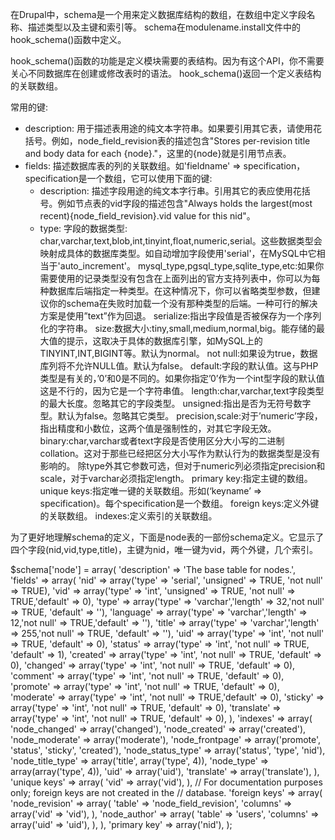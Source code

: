 在Drupal中，schema是一个用来定义数据库结构的数组，在数组中定义字段名称、描述类型以及主键和索引等。
schema在modulename.install文件中的hook_schema()函数中定义。

hook_schema()函数的功能是定义模块需要的表结构。因为有这个API，你不需要关心不同数据库在创建或修改表时的语法。
hook_schema()返回一个定义表结构的关联数组。

常用的键:
* description: 用于描述表用途的纯文本字符串。如果要引用其它表，请使用花括号。例如，node_field_revision表的描述包含"Stores per-revision title and body data for each {node}."，这里的{node}就是引用节点表。
* fields: 描述数据库表的列的关联数组。如'fieldname' => specification，specification是一个数组，它可以使用下面的键:
  * description: 描述字段用途的纯文本字行串。引用其它的表应使用花括号。例如节点表的vid字段的描述包含"Always holds the largest(most recent){node_field_revision}.vid value for this nid"。
  * type: 字段的数据类型: char,varchar,text,blob,int,tinyint,float,numeric,serial。这些数据类型会映射成具体的数据库类型。如自动增加字段使用'serial'，在MySQL中它相当于'auto_increment'。
        mysql_type,pgsql_type,sqlite_type,etc:如果你需要使用的记录类型没有包含在上面列出的官方支持列表中，你可以为每种数据库后端指定一种类型。在这种情况下，你可以省略类型参数，但建议你的schema在失败时加载一个没有那种类型的后端。一种可行的解决方案是使用”text”作为回退。
        serialize:指出字段值是否被保存为一个序列化的字符串。
        size:数据大小:tiny,small,medium,normal,big。能存储的最大值的提示，这取决于具体的数据库引擎，如MySQL上的TINYINT,INT,BIGINT等。默认为normal。
        not null:如果设为true，数据库列将不允许NULL值。默认为false。
        default:字段的默认值。这与PHP类型是有关的，’0’和0是不同的。如果你指定’0’作为一个int型字段的默认值这是不行的，因为它是一个字符串值。
        length:char,varchar,text字段类型的最大长度。忽略其它的字段类型。
        unsigned:指出是否为无符号数字型。默认为false。忽略其它类型。
        precision,scale:对于’numeric’字段，指出精度和小数位，这两个值是强制性的，对其它字段无效。
        binary:char,varchar或者text字段是否使用区分大小写的二进制collation。这对于那些已经把区分大小写作为默认行为的数据类型是没有影响的。
        除type外其它参数可选，但对于numeric列必须指定precision和scale，对于varchar必须指定length。
    primary key:指定主键的数组。
    unique keys:指定唯一键的关联数组。形如(‘keyname’ => specification)。每个specification是一个数组。
    foreign keys:定义外键的关联数组。
    indexes:定义索引的关联数组。

为了更好地理解schema的定义，下面是node表的一部份schema定义。它显示了四个字段(nid,vid,type,title)，主键为nid，唯一键为vid，两个外键，几个索引。

$schema['node'] = array(
  'description' => 'The base table for nodes.',
  'fields' => array(
    'nid'       => array('type' => 'serial', 'unsigned' => TRUE, 'not null' => TRUE),
    'vid'       => array('type' => 'int', 'unsigned' => TRUE, 'not null' => TRUE,'default' => 0),
    'type'      => array('type' => 'varchar','length' => 32,'not null' => TRUE, 'default' => ''),
    'language'  => array('type' => 'varchar','length' => 12,'not null' => TRUE,'default' => ''),
    'title'     => array('type' => 'varchar','length' => 255,'not null' => TRUE, 'default' => ''),
    'uid'       => array('type' => 'int', 'not null' => TRUE, 'default' => 0),
    'status'    => array('type' => 'int', 'not null' => TRUE, 'default' => 1),
    'created'   => array('type' => 'int', 'not null' => TRUE, 'default' => 0),
    'changed'   => array('type' => 'int', 'not null' => TRUE, 'default' => 0),
    'comment'   => array('type' => 'int', 'not null' => TRUE, 'default' => 0),
    'promote'   => array('type' => 'int', 'not null' => TRUE, 'default' => 0),
    'moderate'  => array('type' => 'int', 'not null' => TRUE,'default' => 0),
    'sticky'    => array('type' => 'int', 'not null' => TRUE, 'default' => 0),
    'translate' => array('type' => 'int', 'not null' => TRUE, 'default' => 0),
  ),
  'indexes' => array(
    'node_changed'        => array('changed'),
    'node_created'        => array('created'),
    'node_moderate'       => array('moderate'),
    'node_frontpage'      => array('promote', 'status', 'sticky', 'created'),
    'node_status_type'    => array('status', 'type', 'nid'),
    'node_title_type'     => array('title', array('type', 4)),
    'node_type'           => array(array('type', 4)),
    'uid'                 => array('uid'),
    'translate'           => array('translate'),
  ),
  'unique keys' => array(
    'vid' => array('vid'),
  ),
  // For documentation purposes only; foreign keys are not created in the
  // database.
  'foreign keys' => array(
    'node_revision' => array(
      'table' => 'node_field_revision',
      'columns' => array('vid' => 'vid'),
     ),
    'node_author' => array(
      'table' => 'users',
      'columns' => array('uid' => 'uid'),
     ),
   ),
  'primary key' => array('nid'),
);